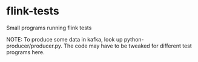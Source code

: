 # flink-tests
Small programs running flink tests

NOTE: To produce some data in kafka, look up python-producer/producer.py. The code may have to be tweaked for different test programs here.
